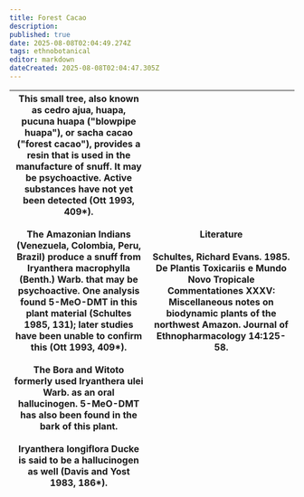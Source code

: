 ```yaml
---
title: Forest Cacao
description: 
published: true
date: 2025-08-08T02:04:49.274Z
tags: ethnobotanical
editor: markdown
dateCreated: 2025-08-08T02:04:47.305Z
---
```


| This small tree, also known as cedro ajua, huapa, pucuna huapa ("blowpipe huapa"), or sacha cacao ("forest cacao"), provides a resin that is used in the manufacture of snuff. It may be psychoactive. Active substances have not yet been detected (Ott 1993, 409*). <br><br> The Amazonian Indians (Venezuela, Colombia, Peru, Brazil) produce a snuff from Iryanthera macrophylla (Benth.) Warb. that may be psychoactive. One analysis found 5-MeO-DMT in this plant material (Schultes 1985, 131); later studies have been unable to confirm this (Ott 1993, 409*). <br><br> The Bora and Witoto formerly used Iryanthera ulei Warb. as an oral hallucinogen. 5-MeO-DMT has also been found in the bark of this plant. <br><br> Iryanthera longiflora Ducke is said to be a hallucinogen as well (Davis and Yost 1983, 186*). | **Literature** <br><br> Schultes, Richard Evans. 1985. De Plantis Toxicariis e Mundo Novo Tropicale Commentationes XXXV: Miscellaneous notes on biodynamic plants of the northwest Amazon. Journal of Ethnopharmacology 14:125-58. |
|---|---|